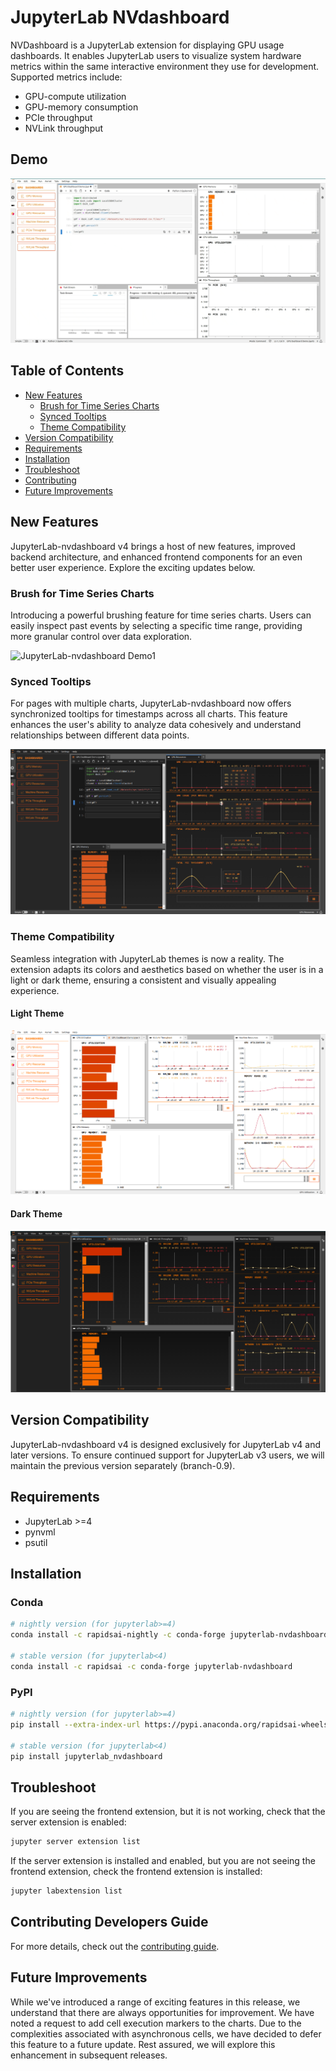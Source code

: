 # JupyterLab NVdashboard

NVDashboard is a JupyterLab extension for displaying GPU usage dashboards. It enables JupyterLab users to visualize system hardware metrics within the same interactive environment they use for development. Supported metrics include:

- GPU-compute utilization
- GPU-memory consumption
- PCIe throughput
- NVLink throughput

## Demo

![JupyterLab-nvdashboard Demo](https://raw.githubusercontent.com/rapidsai/jupyterlab-nvdashboard/HEAD/docs/_images/screencast1.gif)

## Table of Contents

- [New Features](#new-features)
  - [Brush for Time Series Charts](#brush-for-time-series-charts)
  - [Synced Tooltips](#synced-tooltips)
  - [Theme Compatibility](#theme-compatibility)
- [Version Compatibility](#version-compatibility)
- [Requirements](#requirements)
- [Installation](#installation)
- [Troubleshoot](#troubleshoot)
- [Contributing](#contributing-developers-guide)
- [Future Improvements](#future-improvements)

## New Features

JupyterLab-nvdashboard v4 brings a host of new features, improved backend architecture, and enhanced frontend components for an even better user experience.
Explore the exciting updates below.

### Brush for Time Series Charts

Introducing a powerful brushing feature for time series charts. Users can easily inspect past events by selecting a specific time range, providing more granular control over data exploration.

![JupyterLab-nvdashboard Demo1](https://raw.githubusercontent.com/rapidsai/jupyterlab-nvdashboard/HEAD/docs/_images/screencast2.gif)

### Synced Tooltips

For pages with multiple charts, JupyterLab-nvdashboard now offers synchronized tooltips for timestamps across all charts. This feature enhances the user's ability to analyze data cohesively and understand relationships between different data points.

![JupyterLab-nvdashboard Demo4](https://raw.githubusercontent.com/rapidsai/jupyterlab-nvdashboard/HEAD/docs/_images/screenshot3.png)

### Theme Compatibility

Seamless integration with JupyterLab themes is now a reality. The extension adapts its colors and aesthetics based on whether the user is in a light or dark theme, ensuring a consistent and visually appealing experience.

#### Light Theme

![JupyterLab-nvdashboard Demo3](https://raw.githubusercontent.com/rapidsai/jupyterlab-nvdashboard/HEAD/docs/_images/screenshot2.png)

#### Dark Theme

![JupyterLab-nvdashboard Demo2](https://raw.githubusercontent.com/rapidsai/jupyterlab-nvdashboard/HEAD/docs/_images/screenshot1.png)

## Version Compatibility

JupyterLab-nvdashboard v4 is designed exclusively for JupyterLab v4 and later versions. To ensure continued support for JupyterLab v3 users, we will maintain the previous version separately (branch-0.9).

## Requirements

- JupyterLab >=4
- pynvml
- psutil

## Installation

### Conda

```bash
# nightly version (for jupyterlab>=4)
conda install -c rapidsai-nightly -c conda-forge jupyterlab-nvdashboard

# stable version (for jupyterlab<4)
conda install -c rapidsai -c conda-forge jupyterlab-nvdashboard
```

### PyPI

```bash
# nightly version (for jupyterlab>=4)
pip install --extra-index-url https://pypi.anaconda.org/rapidsai-wheels-nightly/simple --pre jupyterlab_nvdashboard

# stable version (for jupyterlab<4)
pip install jupyterlab_nvdashboard
```

## Troubleshoot

If you are seeing the frontend extension, but it is not working, check
that the server extension is enabled:

```bash
jupyter server extension list
```

If the server extension is installed and enabled, but you are not seeing
the frontend extension, check the frontend extension is installed:

```bash
jupyter labextension list
```

## Contributing Developers Guide

For more details, check out the [contributing guide](./CONTRIBUTING.md).

## Future Improvements

While we've introduced a range of exciting features in this release, we understand that there are always opportunities for improvement. We have noted a request to add cell execution markers to the charts. Due to the complexities associated with asynchronous cells, we have decided to defer this feature to a future update. Rest assured, we will explore this enhancement in subsequent releases.
